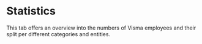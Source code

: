 # Statistics

This tab offers an overview into the numbers of Visma employees and their split per different categories and entities.

<!--stackedit_data:
eyJoaXN0b3J5IjpbLTE3MTkwMTE2MjBdfQ==
-->
